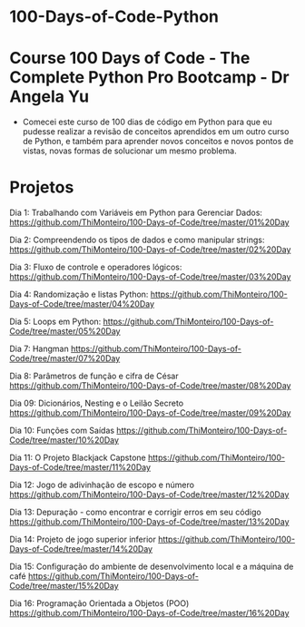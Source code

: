# 100-Days-of-Code-Python
# Course 100 Days of Code - The Complete Python Pro Bootcamp - Dr Angela Yu

* Comecei este curso de 100 dias de código em Python para que eu pudesse realizar a revisão de conceitos aprendidos em um outro curso de Python, e também para aprender novos conceitos e novos pontos de vistas, novas formas de solucionar um mesmo problema.

# Projetos

Dia 1: Trabalhando com Variáveis em Python para Gerenciar Dados:
https://github.com/ThiMonteiro/100-Days-of-Code/tree/master/01%20Day

Dia 2: Compreendendo os tipos de dados e como manipular strings:
https://github.com/ThiMonteiro/100-Days-of-Code/tree/master/02%20Day

Dia 3: Fluxo de controle e operadores lógicos:
https://github.com/ThiMonteiro/100-Days-of-Code/tree/master/03%20Day

Dia 4: Randomização e listas Python:
https://github.com/ThiMonteiro/100-Days-of-Code/tree/master/04%20Day

Dia 5: Loops em Python:
https://github.com/ThiMonteiro/100-Days-of-Code/tree/master/05%20Day

Dia 7: Hangman
https://github.com/ThiMonteiro/100-Days-of-Code/tree/master/07%20Day

Dia 8: Parâmetros de função e cifra de César
https://github.com/ThiMonteiro/100-Days-of-Code/tree/master/08%20Day

Dia 09: Dicionários, Nesting e o Leilão Secreto
https://github.com/ThiMonteiro/100-Days-of-Code/tree/master/09%20Day

Dia 10: Funções com Saídas
https://github.com/ThiMonteiro/100-Days-of-Code/tree/master/10%20Day

Dia 11: O Projeto Blackjack Capstone
https://github.com/ThiMonteiro/100-Days-of-Code/tree/master/11%20Day

Dia 12: Jogo de adivinhação de escopo e número
https://github.com/ThiMonteiro/100-Days-of-Code/tree/master/12%20Day

Dia 13: Depuração - como encontrar e corrigir erros em seu código
https://github.com/ThiMonteiro/100-Days-of-Code/tree/master/13%20Day

Dia 14: Projeto de jogo superior inferior
https://github.com/ThiMonteiro/100-Days-of-Code/tree/master/14%20Day

Dia 15: Configuração do ambiente de desenvolvimento local e a máquina de café
https://github.com/ThiMonteiro/100-Days-of-Code/tree/master/15%20Day

Dia 16: Programação Orientada a Objetos (POO)
https://github.com/ThiMonteiro/100-Days-of-Code/tree/master/16%20Day
